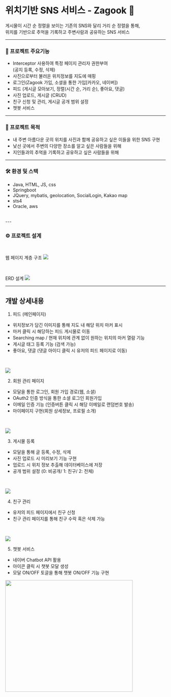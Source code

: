 # 위치기반 SNS 서비스 - Zagook 👣 

게시물이 시간 순 정렬을 보이는 기존의 SNS와 달리 거리 순 정렬을 통해,  
위치를 기반으로 추억을 기록하고 주변사람과 공유하는 SNS 서비스
  
---


### 🔖 프로젝트 주요기능
- Interceptor 사용하여 특정 페이지 관리자 권한부여  
  (공지 등록, 수정, 삭제)
- 사진으로부터 불러온 위치정보를 지도에 매핑
- 로그인(Zagook 가입, 소셜을 통한 가입[카카오, 네이버])
- 피드 (게시글 모아보기, 정렬(시간 순, 거리 순), 좋아요, 댓글)
- 사진 업로드, 게시글 (CRUD)
- 친구 신청 및 관리, 게시글 공개 범위 설정
- 챗봇 서비스

---

### 📌 프로젝트 목적
- 내 주변 아름다운 곳의 위치를 사진과 함께 공유하고 싶은 이들을 위한 SNS 구현
- 낯선 곳에서 주변의 다양한 장소를 알고 싶은 사람들을 위해
- 지인들과의 추억을 기록하고 공유하고 싶은 사람들을 위해
---


### 🛠 환경 및 스택
- Java, HTML, JS, css
- Springboot
- JQuery, mybatis, geolocation, SocialLogin, Kakao map
- sts4
- Oracle, aws 
<br>
---

### ⚙️ 프로젝트 설계
<br>

웹 페이지 계층 구조
![](img/계층구조1.png)

<br>

ERD 설계
![](img/erd.png)

---

## 개발 상세내용
1. 피드 (메인페이지)
- 위치정보가 담긴 이미지를 통해 지도 내 해당 위치 마커 표시
- 마커 클릭 시 해당하는 피드 게시물로 이동
- Searching map / 현재 위치에 관계 없이 원하는 위치의 마커 열람 기능
- 게시글 태그 등록 기능 (검색 가능)
- 좋아요, 댓글 (댓글 아이디 클릭 시 유저의 피드 페이지로 이동)
<br>

![](img/feed.png)
<br>



2. 회원 관리 페이지
- 모달을 통한 로그인, 회원 가입 경로(웹, 소셜)
- OAuth2 인증 방식을 통한 소셜 로그인 회원가입
- 이메일 인증 기능 (인증버튼 클릭 시 해당 이메일로 랜덤번호 발송)
- 마이페이지 구현(회원 상세정보, 프로필 소개)
<br>

![](img/login.png)
<br>

3. 게시물 등록
- 모달을 통해 글 등록, 수정, 삭제
- 사진 업로드 시 미리보기 기능 구현
- 업로드 시 위치 정보 추출해 데이터베이스에 저장
- 공개 범위 설정 (0: 비공개/ 1: 친구/ 2: 전체)
<br>

![](img/insert.png)
<br>

4. 친구 관리
- 유저의 피드 페이지에서 친구 신청
- 친구 관리 페이지를 통해 친구 수락 혹은 삭제 가능
<br>

![](img/friend.png)
<br>

5. 챗봇 서비스
- 네이버 Chatbot API 활용
- 아이콘 클릭 시 챗봇 모달 생성
- 모달 ON/OFF 토글을 통해 챗봇 ON/OFF 기능 구현

<p align="left"><img width="400" height="350"  src="img/chat.png"></p>

